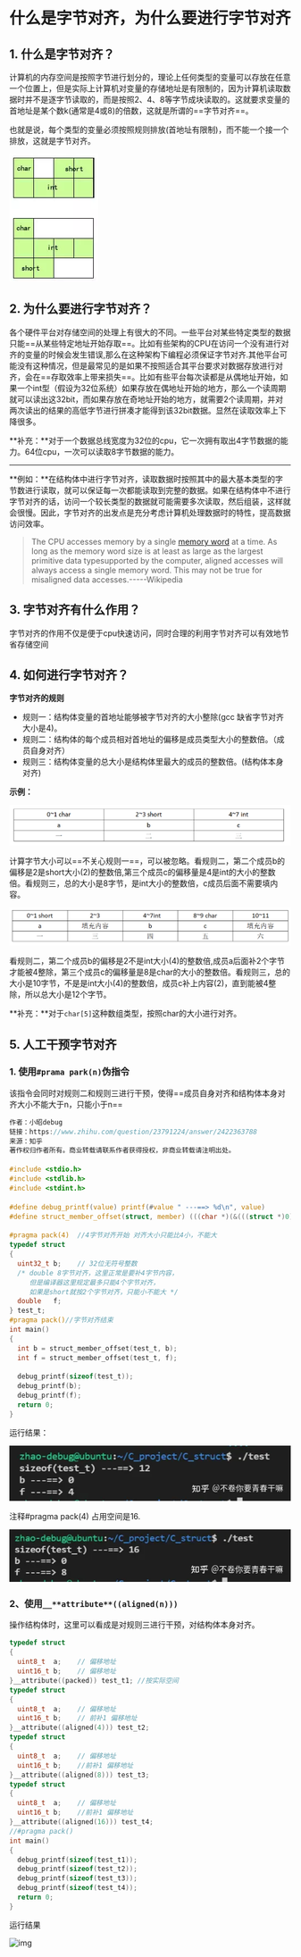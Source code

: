 # 什么是字节对齐，为什么要进行字节对齐

## 1. 什么是字节对齐？

计算机的内存空间是按照字节进行划分的，理论上任何类型的变量可以存放在任意一个位置上，但是实际上计算机对变量的存储地址是有限制的，因为计算机读取数据时并不是逐字节读取的，而是按照2、4、8等字节成块读取的。这就要求变量的首地址是某个数k(通常是4或8)的倍数，这就是所谓的==字节对齐==。

也就是说，每个类型的变量必须按照规则排放(首地址有限制)，而不能一个接一个排放，这就是字节对齐。

![image-20230928141556145](./../99.Figure/03-020/image-20230928141556145.png)



## 2. 为什么要进行字节对齐？

各个硬件平台对存储空间的处理上有很大的不同。一些平台对某些特定类型的数据只能==从某些特定地址开始存取==。比如有些架构的CPU在访问一个没有进行对齐的变量的时候会发生错误,那么在这种架构下编程必须保证字节对齐.其他平台可能没有这种情况，但是最常见的是如果不按照适合其平台要求对数据存放进行对齐，会在==存取效率上带来损失==。比如有些平台每次读都是从偶地址开始，如果一个int型（假设为32位系统）如果存放在偶地址开始的地方，那么一个读周期就可以读出这32bit，而如果存放在奇地址开始的地方，就需要2个读周期，并对两次读出的结果的高低字节进行拼凑才能得到该32bit数据。显然在读取效率上下降很多。

**补充：**对于一个数据总线宽度为32位的cpu，它一次拥有取出4字节数据的能力。64位cpu，一次可以读取8字节数据的能力。

----

**例如：**在结构体中进行字节对齐，读取数据时按照其中的最大基本类型的字节数进行读取，就可以保证每一次都能读取到完整的数据。如果在结构体中不进行字节对齐的话，访问一个较长类型的数据就可能需要多次读取，然后组装，这样就会很慢。因此，字节对齐的出发点是充分考虑计算机处理数据时的特性，提高数据访问效率。

> The CPU accesses memory by a single [memory word](https://en.wikipedia.org/wiki/Memory_word) at a time. As long as the memory word size is at least as large as the largest primitive data typesupported by the computer, aligned accesses will always access a single memory word. This may not be true for misaligned data accesses.-----Wikipedia



## 3. 字节对齐有什么作用？

字节对齐的作用不仅是便于cpu快速访问，同时合理的利用字节对齐可以有效地节省存储空间



## 4. 如何进行字节对齐？

**字节对齐的规则**

- 规则一：结构体变量的首地址能够被字节对齐的大小整除(gcc 缺省字节对齐大小是4)。
- 规则二：结构体的每个成员相对首地址的偏移是成员类型大小的整数倍。（成员自身对齐）
- 规则三：结构体变量的总大小是结构体里最大的成员的整数倍。(结构体本身对齐)



**示例：**

![image-20230928144940929](./../99.Figure/03-020/image-20230928144940929.png)

计算字节大小可以==不关心规则一==，可以被忽略。看规则二，第二个成员b的偏移是2是short大小(2)的整数倍,第三个成员c的偏移量是4是int的大小的整数倍。看规则三，总的大小是8字节，是int大小的整数倍，c成员后面不需要填内容。

![](./../99.Figure/03-020/v2-77ffb1df9bce32dc941c06412d62c910_720w.png)

看规则二，第二个成员b的偏移是2不是int大小(4)的整数倍,成员a后面补2个字节才能被4整除，第三个成员c的偏移量是8是char的大小的整数倍。看规则三，总的大小是10字节，不是是int大小(4)的整数倍，成员c补上内容(2)，直到能被4整除，所以总大小是12个字节。

**补充：**对于`char[5]`这种数组类型，按照char的大小进行对齐。

## 5. 人工干预字节对齐

### 1. 使用`#prama park(n)`伪指令

该指令会同时对规则二和规则三进行干预，使得==成员自身对齐和结构体本身对齐大小不能大于n，只能小于n==

```c
作者：小昭debug
链接：https://www.zhihu.com/question/23791224/answer/2422363788
来源：知乎
著作权归作者所有。商业转载请联系作者获得授权，非商业转载请注明出处。

#include <stdio.h>
#include <stdlib.h>
#include <stdint.h>

#define debug_printf(value) printf(#value " ---==> %d\n", value)
#define struct_member_offset(struct, member) (((char *)(&(((struct *)0)->member))) - ((char *)0))

#pragma pack(4)  //4字节对齐开始 对齐大小只能比4小，不能大
typedef struct
{
  uint32_t b;    // 32位无符号整数
  /* double 8字节对齐，这里正常是要补4字节内容，
     但是编译器这里规定最多只能4个字节对齐，
     如果是short就按2个字节对齐，只能小不能大 */
  double   f;
} test_t;
#pragma pack()//字节对齐结束
int main()
{
  int b = struct_member_offset(test_t, b);
  int f = struct_member_offset(test_t, f);

  debug_printf(sizeof(test_t));
  debug_printf(b);
  debug_printf(f);
  return 0;
}
```

运行结果：

![img](./../99.Figure/03-020/v2-9368506b625f4be88a382c520dfb2a8b_720w.webp)

注释#pragma pack(4)  占用空间是16.

![img](./../99.Figure/03-020/v2-25ecf666d7b3b2b006d5acf7ac4637d0_720w.webp)



### 2、使用`__**attribute**((aligned(n)))`

操作结构体时，这里可以看成是对规则三进行干预，对结构体本身对齐。

```c
typedef struct
{
  uint8_t  a;    // 偏移地址
  uint16_t b;    // 偏移地址
}__attribute((packed)) test_t1; //按实际空间 
typedef struct
{
  uint8_t  a;    // 偏移地址
  uint16_t b;    // 前补1 偏移地址
}__attribute((aligned(4))) test_t2;
typedef struct
{
  uint8_t  a;    // 偏移地址
  uint16_t b;    //前补1 偏移地址
}__attribute((aligned(8))) test_t3;
typedef struct
{
  uint8_t  a;    // 偏移地址
  uint16_t b;    //前补1 偏移地址
}__attribute((aligned(16))) test_t4;
//#pragma pack()
int main()
{
  debug_printf(sizeof(test_t1));
  debug_printf(sizeof(test_t2));
  debug_printf(sizeof(test_t3));
  debug_printf(sizeof(test_t4));
  return 0;
}
```

运行结果

![img](https://picx.zhimg.com/80/v2-2d6b064fa116a59e5ca667486873a692_720w.webp?source=1940ef5c)